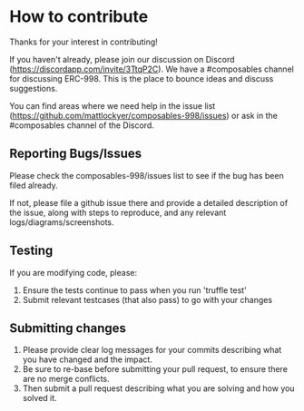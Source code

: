 # How to contribute

Thanks for your interest in contributing!

If you haven't already, please join our discussion on Discord (https://discordapp.com/invite/3TtqP2C).  We have a #composables channel for discussing ERC-998.  This is the place to bounce ideas and discuss suggestions.

You can find areas where we need help in the issue list (https://github.com/mattlockyer/composables-998/issues) or ask in the #composables channel of the Discord.

## Reporting Bugs/Issues

Please check the composables-998/issues list to see if the bug has been filed already.

If not, please file a github issue there and provide a detailed description of the issue, along with steps to reproduce, and any relevant logs/diagrams/screenshots.

## Testing

If you are modifying code, please:
1) Ensure the tests continue to pass when you run 'truffle test'
2) Submit relevant testcases (that also pass) to go with your changes

## Submitting changes

1) Please provide clear log messages for your commits describing what you have changed and the impact.  
2) Be sure to re-base before submitting your pull request, to ensure there are no merge conflicts.  
3) Then submit a pull request describing what you are solving and how you solved it.

